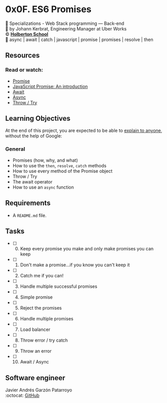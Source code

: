 # 0x0F. ES6 Promises
:open_file_folder: Specializations - Web Stack programming ― Back-end  
:bust_in_silhouette: by Johann Kerbrat, Engineering Manager at Uber Works  
:copyright: **[Holberton School](https://www.holbertonschool.com/)**  
:bookmark: async | await | catch | javascript | promise | promises | resolve | then

## Resources
### Read or watch:
* [Promise](https://developer.mozilla.org/en-US/docs/Web/JavaScript/Reference/Global_Objects/Promise)
* [JavaScript Promise: An introduction](https://web.dev/promises/)
* [Await](https://developer.mozilla.org/en-US/docs/Web/JavaScript/Reference/Operators/await)
* [Async](https://developer.mozilla.org/en-US/docs/Web/JavaScript/Reference/Statements/async_function)
* [Throw / Try](https://developer.mozilla.org/en-US/docs/Web/JavaScript/Reference/Statements/throw)

## Learning Objectives
At the end of this project, you are expected to be able to [explain to anyone](https://fs.blog/2012/04/feynman-technique/), without the help of Google:
### General
* Promises (how, why, and what)
* How to use the ```then```, ```resolve```, ```catch``` methods
* How to use every method of the Promise object
* Throw / Try
* The await operator
* How to use an ```async``` function

## Requirements
* A ```README.md``` file.

## Tasks
* [ ] 0. Keep every promise you make and only make promises you can keep
* [ ] 1. Don't make a promise...if you know you can't keep it
* [ ] 2. Catch me if you can!
* [ ] 3. Handle multiple successful promises
* [ ] 4. Simple promise
* [ ] 5. Reject the promises
* [ ] 6. Handle multiple promises
* [ ] 7. Load balancer
* [ ] 8. Throw error / try catch
* [ ] 9. Throw an error
* [ ] 10. Await / Async

## Software engineer
Javier Andrés Garzón Patarroyo  
:octocat: [GitHub](https://github.com/javierandresgp/)
